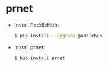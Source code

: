 # prnet
* Install PaddleHub: 

    ```bash
    $ pip install --upgrade paddlehub
    ```

* Install prnet: 

    ```bash
    $ hub install prnet
    ```
